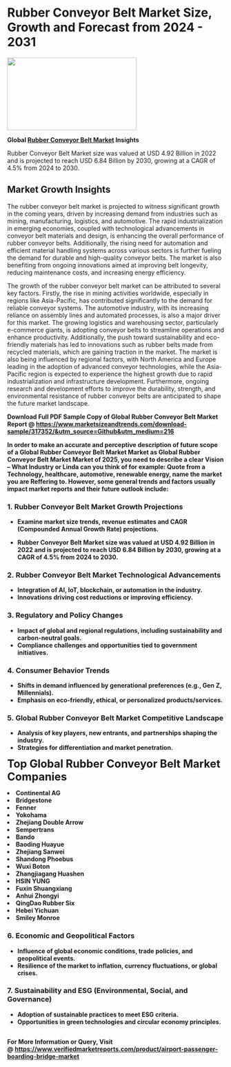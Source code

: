 <H1>Rubber Conveyor Belt Market Size, Growth and Forecast from 2024 - 2031</H1><img class="aligncenter size-medium wp-image-584254" src="https://thirdeyenews.in/wp-content/uploads/2024/09/Global-Market-Research-300x168.jpeg" alt="" width="300" height="168" /><p><strong>Global&nbsp;<a href="https://www.marketsizeandtrends.com/download-sample/317352/&amp;utm_source=Github&utm_medium=216">Rubber Conveyor Belt Market</a> Insights</strong></p><p>Rubber Conveyor Belt Market size was valued at USD 4.92 Billion in 2022 and is projected to reach USD 6.84 Billion by 2030, growing at a CAGR of 4.5% from 2024 to 2030.</p><p><h2>Market Growth Insights</h2> <p>The rubber conveyor belt market is projected to witness significant growth in the coming years, driven by increasing demand from industries such as mining, manufacturing, logistics, and automotive. The rapid industrialization in emerging economies, coupled with technological advancements in conveyor belt materials and design, is enhancing the overall performance of rubber conveyor belts. Additionally, the rising need for automation and efficient material handling systems across various sectors is further fueling the demand for durable and high-quality conveyor belts. The market is also benefiting from ongoing innovations aimed at improving belt longevity, reducing maintenance costs, and increasing energy efficiency.</p> <p><strong></strong></p> <p>The growth of the rubber conveyor belt market can be attributed to several key factors. Firstly, the rise in mining activities worldwide, especially in regions like Asia-Pacific, has contributed significantly to the demand for reliable conveyor systems. The automotive industry, with its increasing reliance on assembly lines and automated processes, is also a major driver for this market. The growing logistics and warehousing sector, particularly e-commerce giants, is adopting conveyor belts to streamline operations and enhance productivity. Additionally, the push toward sustainability and eco-friendly materials has led to innovations such as rubber belts made from recycled materials, which are gaining traction in the market. The market is also being influenced by regional factors, with North America and Europe leading in the adoption of advanced conveyor technologies, while the Asia-Pacific region is expected to experience the highest growth due to rapid industrialization and infrastructure development. Furthermore, ongoing research and development efforts to improve the durability, strength, and environmental resistance of rubber conveyor belts are anticipated to shape the future market landscape.</p> <p><strong></p><p><span class=""><strong>Download Full PDF Sample Copy of Global Rubber Conveyor Belt Market Report</strong> @ <a href="https://www.marketsizeandtrends.com/download-sample/317352/&amp;utm_source=Github&utm_medium=216" target="_blank">https://www.marketsizeandtrends.com/download-sample/317352/&amp;utm_source=Github&utm_medium=216</a></span></p><p>In order to make an accurate and perceptive description of future scope of a Global&nbsp;Rubber Conveyor Belt Market Market as Global&nbsp;Rubber Conveyor Belt Market Market of 2025, you need to describe a clear Vision &ndash; What Industry or Linda can you think of for example: Quote from a Technology, healthcare, automotive, renewable energy, name the market you are Reffering to. However, some general trends and factors usually impact market reports and their future outlook include:</p><h3>1.&nbsp;<strong>Rubber Conveyor Belt Market Growth Projections</strong></h3><ul><li>Examine market size trends, revenue estimates and CAGR (Compounded Annual Growth Rate) projections.</li><li><p>Rubber Conveyor Belt Market size was valued at USD 4.92 Billion in 2022 and is projected to reach USD 6.84 Billion by 2030, growing at a CAGR of 4.5% from 2024 to 2030.</p></li></ul><h3>2.&nbsp;<strong>Rubber Conveyor Belt Market Technological Advancements</strong></h3><ul><li>Integration of AI, IoT, blockchain, or automation in the industry.</li><li>Innovations driving cost reductions or improving efficiency.</li></ul><h3>3.&nbsp;<strong>Regulatory and Policy Changes</strong></h3><ul><li>Impact of global and regional regulations, including sustainability and carbon-neutral goals.</li><li>Compliance challenges and opportunities tied to government initiatives.</li></ul><h3>4.&nbsp;<strong>Consumer Behavior Trends</strong></h3><ul><li>Shifts in demand influenced by generational preferences (e.g., Gen Z, Millennials).</li><li>Emphasis on eco-friendly, ethical, or personalized products/services.</li></ul><h3>5.&nbsp;<strong>Global Rubber Conveyor Belt Market Competitive Landscape</strong></h3><ul><li>Analysis of key players, new entrants, and partnerships shaping the industry.</li><li>Strategies for differentiation and market penetration.</li></ul><p data-pm-slice="1 1 []"><span style="color: inherit; font-family: inherit; font-size: 25px;">Top Global Rubber Conveyor Belt Market Companies</span></p><div class="" data-test-id=""><p><li>Continental AG</li><li> Bridgestone</li><li> Fenner</li><li> Yokohama</li><li> Zhejiang Double Arrow</li><li> Sempertrans</li><li> Bando</li><li> Baoding Huayue</li><li> Zhejiang Sanwei</li><li> Shandong Phoebus</li><li> Wuxi Boton</li><li> Zhangjiagang Huashen</li><li> HSIN YUNG</li><li> Fuxin Shuangxiang</li><li> Anhui Zhongyi</li><li> QingDao Rubber Six</li><li> Hebei Yichuan</li><li> Smiley Monroe</li></p></div><h3>6.&nbsp;<strong>Economic and Geopolitical Factors</strong></h3><ul><li>Influence of global economic conditions, trade policies, and geopolitical events.</li><li>Resilience of the market to inflation, currency fluctuations, or global crises.</li></ul><h3>7.&nbsp;<strong>Sustainability and ESG (Environmental, Social, and Governance)</strong></h3><ul><li>Adoption of sustainable practices to meet ESG criteria.</li><li>Opportunities in green technologies and circular economy principles.</li></ul><h2><strong style="font-size: 14px;">For More Information or Query, Visit @&nbsp;</strong><a style="background-color: #ffffff; font-size: 14px;" href="https://www.marketsizeandtrends.com/report/rubber-conveyor-belt-market/" target="_blank">https://www.verifiedmarketreports.com/product/airport-passenger-boarding-bridge-market</a></h2>
